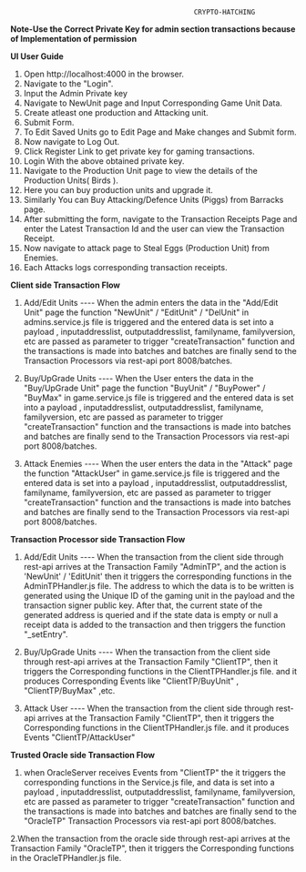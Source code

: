                                                 CRYPTO-HATCHING

**Note-Use the Correct Private Key for admin section transactions because of Implementation of permission**

**UI User Guide**

1. Open http://localhost:4000 in the browser.
2. Navigate to the "Login".
3. Input the Admin Private key
4. Navigate to NewUnit page and Input Corresponding Game Unit Data.
5. Create atleast one production and Attacking unit.
6. Submit Form.
7. To Edit Saved Units go to Edit Page and Make changes and Submit form.
8. Now navigate to Log Out.
9. Click Register Link to get private key for gaming transactions.
10. Login With the above obtained private key.
11. Navigate to the Production Unit page to view the details of the Production Units( Birds ).
12. Here you can buy production units and upgrade it.
13. Similarly You can Buy Attacking/Defence Units (Piggs) from Barracks page.
14. After submitting the form, navigate to the Transaction Receipts Page and enter the Latest Transaction Id and the user can view the Transaction Receipt.
15. Now navigate to attack page to Steal Eggs (Production Unit) from Enemies.
16. Each Attacks logs corresponding transaction receipts.

**Client side Transaction Flow**

1. Add/Edit Units ---- When the admin enters the data in the "Add/Edit Unit" page the function "NewUnit" / "EditUnit" / "DelUnit" in admins.service.js file is triggered and the entered data is set into a payload , inputaddresslist, outputaddresslist, familyname, familyversion, etc are passed as parameter to trigger "createTransaction" function and the transactions is made into batches and batches are finally send to the Transaction Processors via rest-api port 8008/batches.

2. Buy/UpGrade Units ---- When the User enters the data in the "Buy/UpGrade Unit" page the function "BuyUnit" / "BuyPower" / "BuyMax" in game.service.js file is triggered and the entered data is set into a payload , inputaddresslist, outputaddresslist, familyname, familyversion, etc are passed as parameter to trigger "createTransaction" function and the transactions is made into batches and batches are finally send to the Transaction Processors via rest-api port 8008/batches.

3. Attack Enemies ---- When the user enters the data in the "Attack" page the function "AttackUser" in game.service.js file is triggered and the entered data is set into a payload , inputaddresslist, outputaddresslist, familyname, familyversion, etc are passed as parameter to trigger "createTransaction" function and the transactions is made into batches and batches are finally send to the Transaction Processors via rest-api port 8008/batches.

**Transaction Processor side Transaction Flow**

1. Add/Edit Units ---- When the transaction from the client side through rest-api arrives at the Transaction Family "AdminTP", and the action is 'NewUnit' / 'EditUnit' then it triggers the corresponding functions in the AdminTPHandler.js file. The address to which the data is to be written is generated using the Unique ID of the gaming unit in the payload and the transaction signer public key. After that, the current state of the generated address is queried and if the state data is empty or null a receipt data is added to the transaction and then triggers the function "\_setEntry".

2) Buy/UpGrade Units ---- When the transaction from the client side through rest-api arrives at the Transaction Family "ClientTP", then it triggers the Corresponding functions in the ClientTPHandler.js file. and it produces Corresponding Events like "ClientTP/BuyUnit" , "ClientTP/BuyMax" ,etc.

3. Attack User ---- When the transaction from the client side through rest-api arrives at the Transaction Family "ClientTP", then it triggers the Corresponding functions in the ClientTPHandler.js file. and it produces Events "ClientTP/AttackUser"

**Trusted Oracle side Transaction Flow**

1. when OracleServer receives Events from "ClientTP" the it triggers the corresponding functions in the Service.js file, and data is set into a payload , inputaddresslist, outputaddresslist, familyname, familyversion, etc are passed as parameter to trigger "createTransaction" function and the transactions is made into batches and batches are finally send to the "OracleTP" Transaction Processors via rest-api port 8008/batches.

2.When the transaction from the oracle side through rest-api arrives at the Transaction Family "OracleTP", then it triggers the Corresponding functions in the OracleTPHandler.js file.
